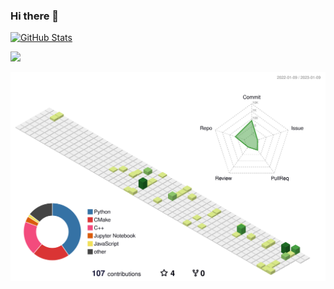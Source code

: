 ### Hi there 👋

[![GitHub Stats](https://github-readme-stats.vercel.app/api?username=MBHuman&show_icons=true&include_all_commits=true&count_private=true&theme=discord_old_blurple&hide=contribs&custom_title=Evgeny-Dmitriev%27s%20GitHub%20Stats)](https://github.com/MBHuman)

<a href="http://www.github.com/MBHuman"><img src="https://github-readme-streak-stats.herokuapp.com/?user=MBHuman&stroke=ffffff&background=2c2f33&ring=677bbf&fire=677bbf&currStreakNum=ffffff&currStreakLabel=677bbf&sideNums=ffffff&sideLabels=ffffff&dates=ffffff&hide_border=true" /></a>

![](./profile-3d-contrib/profile-green-animate.svg)
